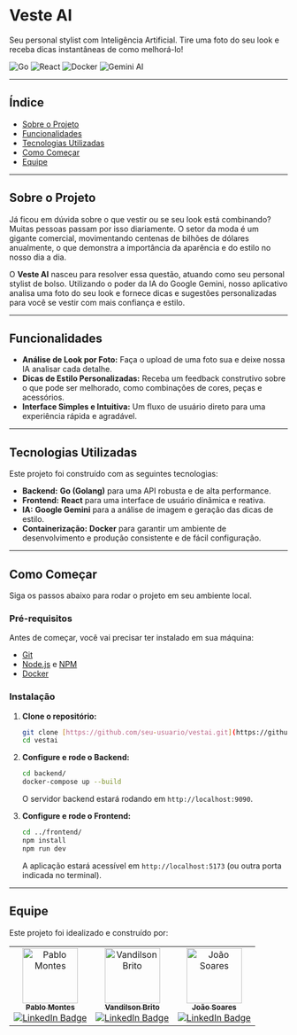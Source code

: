# Veste AI

Seu personal stylist com Inteligência Artificial. Tire uma foto do seu look e receba dicas instantâneas de como melhorá-lo!

![Go](https://img.shields.io/badge/Go-00ADD8?style=for-the-badge&logo=go&logoColor=white)
![React](https://img.shields.io/badge/React-20232A?style=for-the-badge&logo=react&logoColor=61DAFB)
![Docker](https://img.shields.io/badge/Docker-2496ED?style=for-the-badge&logo=docker&logoColor=white)
![Gemini AI](https://img.shields.io/badge/Gemini_AI-8E44AD?style=for-the-badge&logo=google&logoColor=white)

---

## Índice

- [Sobre o Projeto](#-sobre-o-projeto)
- [Funcionalidades](#-funcionalidades)
- [Tecnologias Utilizadas](#️-tecnologias-utilizadas)
- [Como Começar](#-como-começar)
- [Equipe](#-equipe)

---

## Sobre o Projeto

Já ficou em dúvida sobre o que vestir ou se seu look está combinando? Muitas pessoas passam por isso diariamente. O setor da moda é um gigante comercial, movimentando centenas de bilhões de dólares anualmente, o que demonstra a importância da aparência e do estilo no nosso dia a dia.

O **Veste AI** nasceu para resolver essa questão, atuando como seu personal stylist de bolso. Utilizando o poder da IA do Google Gemini, nosso aplicativo analisa uma foto do seu look e fornece dicas e sugestões personalizadas para você se vestir com mais confiança e estilo.

---

## Funcionalidades

- **Análise de Look por Foto:** Faça o upload de uma foto sua e deixe nossa IA analisar cada detalhe.
- **Dicas de Estilo Personalizadas:** Receba um feedback construtivo sobre o que pode ser melhorado, como combinações de cores, peças e acessórios.
- **Interface Simples e Intuitiva:** Um fluxo de usuário direto para uma experiência rápida e agradável.

---

## Tecnologias Utilizadas

Este projeto foi construído com as seguintes tecnologias:

- **Backend:** **Go (Golang)** para uma API robusta e de alta performance.
- **Frontend:** **React** para uma interface de usuário dinâmica e reativa.
- **IA:** **Google Gemini** para a análise de imagem e geração das dicas de estilo.
- **Containerização:** **Docker** para garantir um ambiente de desenvolvimento e produção consistente e de fácil configuração.

---

## Como Começar

Siga os passos abaixo para rodar o projeto em seu ambiente local.

### Pré-requisitos

Antes de começar, você vai precisar ter instalado em sua máquina:
- [Git](https://git-scm.com)
- [Node.js](https://nodejs.org/en/) e [NPM](https://www.npmjs.com/)
- [Docker](https://www.docker.com/)

### Instalação

1.  **Clone o repositório:**
    ```bash
    git clone [https://github.com/seu-usuario/vestai.git](https://github.com/seu-usuario/vestai.git)
    cd vestai
    ```

2.  **Configure e rode o Backend:**
    ```bash
    cd backend/
    docker-compose up --build
    ```
    O servidor backend estará rodando em `http://localhost:9090`.

3.  **Configure e rode o Frontend:**
    ```bash
    cd ../frontend/
    npm install
    npm run dev
    ```
    A aplicação estará acessível em `http://localhost:5173` (ou outra porta indicada no terminal).

---

## Equipe

Este projeto foi idealizado e construído por:

<table>
  <tr>
    <td align="center">
      <a href="https://github.com/itspablomontes" title="Pablo Montes">
        <img src="https://avatars3.githubusercontent.com/u/169383657" width="100px;" alt="Pablo Montes"/><br>
        <sub><b>Pablo Montes</b></sub>
      </a>
      <br />
      <a href="https://linkedin.com/in/itspablomontes">
        <img src="https://img.shields.io/badge/LinkedIn-0077B5?style=flat&logo=linkedin&logoColor=white" alt="LinkedIn Badge"/>
      </a>
    </td>
    <td align="center">
      <a href="https://github.com/vandilsonbrito" title="Vandilson Brito">
        <img src="https://avatars.githubusercontent.com/u/108373095?v=4" width="100px;" alt="Vandilson Brito"/><br>
        <sub><b>Vandilson Brito</b></sub>
      </a>
      <br />
      <a href="https://www.linkedin.com/in/vandilson-brito-desenvolvedor-fullstack/">
        <img src="https://img.shields.io/badge/LinkedIn-0077B5?style=flat&logo=linkedin&logoColor=white" alt="LinkedIn Badge"/>
      </a>
    </td>
    <td align="center">
      <a href="https://github.com/Dnreikronos" title="João Soares">
        <img src="https://avatars3.githubusercontent.com/u/37777652" width="100px;" alt="João Soares"/><br>
        <sub><b>João Soares</b></sub>
      </a>
      <br />
      <a href="https://linkedin.com/in/joao-roberto-lawall-soares-a58468242">
        <img src="https://img.shields.io/badge/LinkedIn-0077B5?style=flat&logo=linkedin&logoColor=white" alt="LinkedIn Badge"/>
      </a>
    </td>
  </tr>
</table>

